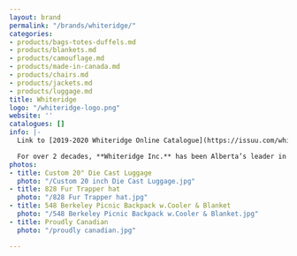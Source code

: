 ```yaml
---
layout: brand
permalink: "/brands/whiteridge/"
categories:
- products/bags-totes-duffels.md
- products/blankets.md
- products/camouflage.md
- products/made-in-canada.md
- products/chairs.md
- products/jackets.md
- products/luggage.md
title: Whiteridge
logo: "/whiteridge-logo.png"
website: ''
catalogues: []
info: |-
  Link to [2019-2020 Whiteridge Online Catalogue](https://issuu.com/whiteridgeinc/docs/wr_catalog_2019-2020-hires?fr=sMmE0NDE5NTk2Nw)

  For over 2 decades, **Whiteridge Inc.** has been Alberta’s leader in corporate, team, and recreational apparel.  Having grown from a 4 page flyer in 1997, their line has flourished to over 200 items. In 2014, the Whiteridge team was proud to introduce the Kuma line to its ever expanding products.
photos:
- title: Custom 20" Die Cast Luggage
  photo: "/Custom 20 inch Die Cast Luggage.jpg"
- title: 828 Fur Trapper hat
  photo: "/828 Fur Trapper hat.jpg"
- title: 548 Berkeley Picnic Backpack w.Cooler & Blanket
  photo: "/548 Berkeley Picnic Backpack w.Cooler & Blanket.jpg"
- title: Proudly Canadian
  photo: "/proudly canadian.jpg"

---
```

